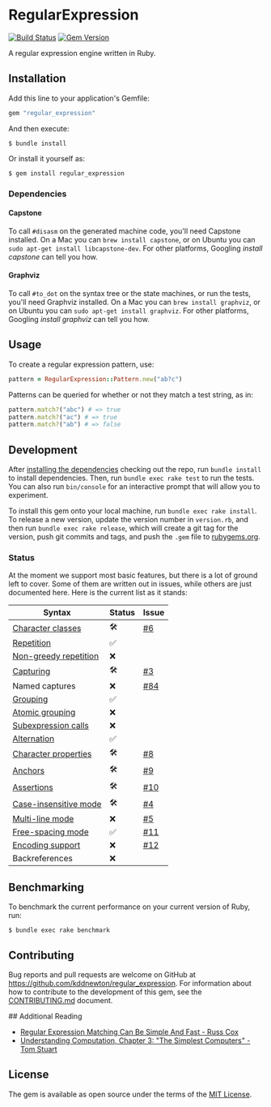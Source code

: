 # RegularExpression

[![Build Status](https://github.com/kddnewton/regular_expression/workflows/Main/badge.svg)](https://github.com/kddnewton/regular_expression/actions)
[![Gem Version](https://img.shields.io/gem/v/regular_expression.svg)](https://rubygems.org/gems/regular_expression)

A regular expression engine written in Ruby.

## Installation

Add this line to your application's Gemfile:

```ruby
gem "regular_expression"
```

And then execute:

    $ bundle install

Or install it yourself as:

    $ gem install regular_expression

### Dependencies

#### Capstone

To call `#disasm` on the generated machine code, you'll need Capstone installed. On a Mac you can `brew install capstone`, or on Ubuntu you can `sudo apt-get install libcapstone-dev`. For other platforms, Googling _install capstone_ can tell you how.

#### Graphviz

To call `#to_dot` on the syntax tree or the state machines, or run the tests, you'll need Graphviz installed. On a Mac you can `brew install graphviz`, or on Ubuntu you can `sudo apt-get install graphviz`. For other platforms, Googling _install graphviz_ can tell you how.

## Usage

To create a regular expression pattern, use:

```ruby
pattern = RegularExpression::Pattern.new("ab?c")
```

Patterns can be queried for whether or not they match a test string, as in:

```ruby
pattern.match?("abc") # => true
pattern.match?("ac") # => true
pattern.match?("ab") # => false
```

## Development

After [installing the dependencies](#dependencies) checking out the repo, run `bundle install` to install dependencies. Then, run `bundle exec rake test` to run the tests. You can also run `bin/console` for an interactive prompt that will allow you to experiment.

To install this gem onto your local machine, run `bundle exec rake install`. To release a new version, update the version number in `version.rb`, and then run `bundle exec rake release`, which will create a git tag for the version, push git commits and tags, and push the `.gem` file to [rubygems.org](https://rubygems.org).

### Status

At the moment we support most basic features, but there is a lot of ground left to cover. Some of them are written out in issues, while others are just documented here. Here is the current list as it stands:

| Syntax                                                                                                             | Status | Issue                                                            |
| ------------------------------------------------------------------------------------------------------------------ | ------ | ---------------------------------------------------------------- |
| [Character classes](https://ruby-doc.org/core-3.0.0/Regexp.html#class-Regexp-label-Character+Classes)              | 🛠      | [#6](https://github.com/kddnewton/regular_expression/issues/6)   |
| [Repetition](https://ruby-doc.org/core-3.0.0/Regexp.html#class-Regexp-label-Repetition)                            | ✅     |                                                                  |
| [Non-greedy repetition](https://ruby-doc.org/core-3.0.0/Regexp.html#class-Regexp-label-Repetition)                 | ❌     |                                                                  |
| [Capturing](https://ruby-doc.org/core-3.0.0/Regexp.html#class-Regexp-label-Capturing)                              | 🛠      | [#3](https://github.com/kddnewton/regular_expression/issues/3)   |
| Named captures                                                                                                     | ❌     | [#84](https://github.com/kddnewton/regular_expression/issues/84) |
| [Grouping](https://ruby-doc.org/core-3.0.0/Regexp.html#class-Regexp-label-Grouping)                                | ✅     |                                                                  |
| [Atomic grouping](https://ruby-doc.org/core-3.0.0/Regexp.html#class-Regexp-label-Atomic+Grouping)                  | ❌     |                                                                  |
| [Subexpression calls](https://ruby-doc.org/core-3.0.0/Regexp.html#class-Regexp-label-Subexpression+Calls)          | ❌     |                                                                  |
| [Alternation](https://ruby-doc.org/core-3.0.0/Regexp.html#class-Regexp-label-Alternation)                          | ✅     |                                                                  |
| [Character properties](https://ruby-doc.org/core-3.0.0/Regexp.html#class-Regexp-label-Character+Properties)        | 🛠      | [#8](https://github.com/kddnewton/regular_expression/issues/8)   |
| [Anchors](https://ruby-doc.org/core-3.0.0/Regexp.html#class-Regexp-label-Anchors)                                  | 🛠      | [#9](https://github.com/kddnewton/regular_expression/issues/9)   |
| [Assertions](https://ruby-doc.org/core-3.0.0/Regexp.html#class-Regexp-label-Anchors)                               | 🛠      | [#10](https://github.com/kddnewton/regular_expression/issues/10) |
| [Case-insensitive mode](https://ruby-doc.org/core-3.0.0/Regexp.html#class-Regexp-label-Options)                    | 🛠      | [#4](https://github.com/kddnewton/regular_expression/issues/4)   |
| [Multi-line mode](https://ruby-doc.org/core-3.0.0/Regexp.html#class-Regexp-label-Options)                          | ❌     | [#5](https://github.com/kddnewton/regular_expression/issues/5)   |
| [Free-spacing mode](https://ruby-doc.org/core-3.0.0/Regexp.html#class-Regexp-label-Free-Spacing+Mode+and+Comments) | ✅     | [#11](https://github.com/kddnewton/regular_expression/issues/11) |
| [Encoding support](https://ruby-doc.org/core-3.0.0/Regexp.html#class-Regexp-label-Encoding)                        | ❌     | [#12](https://github.com/kddnewton/regular_expression/issues/12) |
| Backreferences                                                                                                     | ❌     |                                                                  |

## Benchmarking

To benchmark the current performance on your current version of Ruby, run:

    $ bundle exec rake benchmark

## Contributing

Bug reports and pull requests are welcome on GitHub at https://github.com/kddnewton/regular_expression. For information about how to contribute to the development of this gem, see the [CONTRIBUTING.md](CONTRIBUTING.md) document.

## Additional Reading
* [Regular Expression Matching Can Be Simple And Fast - Russ Cox](https://swtch.com/~rsc/regexp/regexp1.html)
* [Understanding Computation, Chapter 3: "The Simplest Computers" - Tom Stuart](https://www.oreilly.com/library/view/understanding-computation/9781449330071/)

## License

The gem is available as open source under the terms of the [MIT License](https://opensource.org/licenses/MIT).
